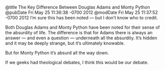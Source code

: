 @title The Key Difference Between Douglas Adams and Monty Python
@pubDate Fri May 25 11:36:38 -0700 2012
@modDate Fri May 25 11:37:52 -0700 2012
I’m sure this has been noted — but I don’t know who to credit.

Both Douglas Adams and Monty Python have been noted for their sense of the absurdity of life. The difference is that for Adams there is always an answer — and even a question — underneath all the absurdity. It’s hidden and it may be deeply strange, but it’s ultimately knowable.

But for Monty Python it’s absurd all the way down.

If we geeks had theological debates, I think this would be our debate.
